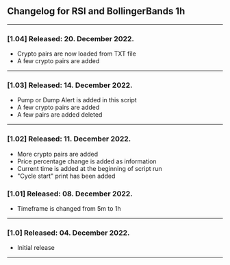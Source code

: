## Changelog for RSI and BollingerBands 1h

---
### [1.04] Released: 20. December 2022.

- Crypto pairs are now loaded from TXT file
- A few crypto pairs are added
---
### [1.03] Released: 14. December 2022.

- Pump or Dump Alert is added in this script
- A few crypto pairs are added
- A few pairs are added deleted
---
### [1.02] Released: 11. December 2022.

- More crypto pairs are added
- Price percentage change is added as information
- Current time is added at the beginning of script run
- "Cycle start" print has been added

### [1.01] Released: 08. December 2022.

- Timeframe is changed from 5m to 1h
---
### [1.0] Released: 04. December 2022.
- Initial release
---